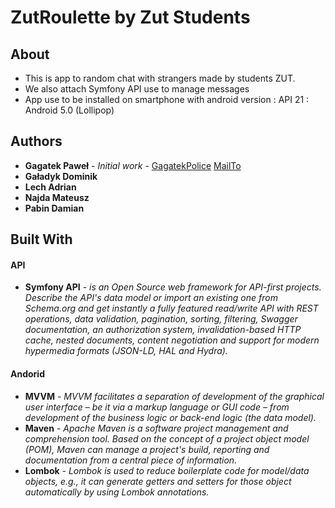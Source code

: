 # ZutRoulette by Zut Students
## About
* This is app to random chat with strangers made by students ZUT.
* We also attach Symfony API use to manage messages
* App use to be installed on smartphone with android version : API 21 : Android 5.0 (Lollipop)

## Authors
* **Gagatek Paweł** - *Initial work* - [GagatekPolice](https://github.com/GagatekPolice)  [MailTo](mailto:gagatek_police@wp.pl)
* **Gaładyk Dominik** 
* **Lech Adrian**
* **Najda Mateusz**
* **Pabin Damian**

## Built With
#### API
* **Symfony API** -  *is an Open Source web framework for API-first projects. Describe the API's data model or import an existing one from Schema.org and get instantly a fully featured read/write API with REST operations, data validation, pagination, sorting, filtering, Swagger documentation, an authorization system, invalidation-based HTTP cache, nested documents, content negotiation and support for modern hypermedia formats (JSON-LD, HAL and Hydra).*
#### Andorid
* **MVVM** - *MVVM facilitates a separation of development of the graphical user interface – be it via a markup language or GUI code – from development of the business logic or back-end logic (the data model).*
* **Maven** - *Apache Maven is a software project management and comprehension tool. Based on the concept of a project object model (POM), Maven can manage a project's build, reporting and documentation from a central piece of information.*
* **Lombok** - *Lombok is used to reduce boilerplate code for model/data objects, e.g., it can generate getters and setters for those object automatically by using Lombok annotations.*

